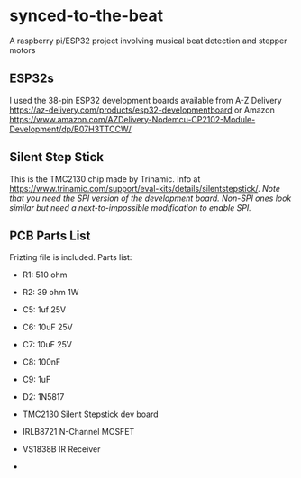 # synced-to-the-beat
A raspberry pi/ESP32 project involving musical beat detection and stepper motors

## ESP32s
I used the 38-pin ESP32 development boards available from A-Z Delivery https://az-delivery.com/products/esp32-developmentboard or Amazon https://www.amazon.com/AZDelivery-Nodemcu-CP2102-Module-Development/dp/B07H3TTCCW/

## Silent Step Stick
This is the TMC2130 chip made by Trinamic. Info at https://www.trinamic.com/support/eval-kits/details/silentstepstick/. _Note that you need the SPI version of the development board. Non-SPI ones look similar but need a next-to-impossible modification to enable SPI._

## PCB Parts List
Frizting file is included. Parts list:
- R1: 510 ohm
- R2: 39 ohm  1W
- C5: 1uf 25V
- C6: 10uF 25V
- C7: 10uF 25V
- C8: 100nF
- C9: 1uF
- D2: 1N5817

- TMC2130 Silent Stepstick dev board
- IRLB8721 N-Channel MOSFET
- VS1838B IR Receiver
-
